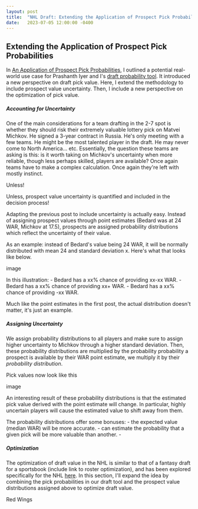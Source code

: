 ```yaml
---
layout: post
title:  "NHL Draft: Extending the Application of Prospect Pick Probabilities"
date:   2023-07-05 12:00:00 -0400
---
```

<head>
<!-- Google tag (gtag.js) -->
<script async src="https://www.googletagmanager.com/gtag/js?id=G-DGRHZS5DNM"></script>
<script>
  window.dataLayer = window.dataLayer || [];
  function gtag(){dataLayer.push(arguments);}
  gtag('js', new Date());

  gtag('config', 'G-DGRHZS5DNM');
</script>
</head>
<h2>Extending the Application of Prospect Pick Probabilities</h2>
<p>
In <a href="">An Application of Prospect Pick Probabilities</a>, I outlined a potential real-world use case for Prashanth Iyer and I's <a href="">draft probability tool</a>. It introduced a new perspective on draft pick value. Here, I extend the methodology to include prospect value uncertainty. Then, I include a new perspective on the optimization of pick value.
</p>
<p>
<h5>Accounting for Uncertainty</h5>
One of the main considerations for a team drafting in the 2-7 spot is whether they should risk their extremely valuable lottery pick on Matvei Michkov. He signed a 3-year contract in Russia. He's only meeting with a few teams. He might be the most talented player in the draft. He may never come to North America... etc. Essentially, the question these teams are asking is this: is it worth taking on Michkov's uncertainty when more reliable, though less perhaps skilled, players are available? Once again teams have to make a complex calculation. Once again they're left with mostly instinct.
</p>
<p>
Unless!
</p>
<p>
Unless, prospect value uncertainty is quantified and included in the decision process!
</p>
<p>
Adapting the previous post to include uncertainty is actually easy. Instead of assigning prospect values through point estimates (Bedard was at 24 WAR, Michkov at 17.5), prospects are assigned probability distributions which reflect the uncertainty of their value. 
</p>
<p>
As an example: instead of Bedard's value being 24 WAR, it will be normally distributed with mean 24 and standard deviation x. Here's what that looks like below.
</p>
image
<p>
In this illustration:
  - Bedard has a xx% chance of providing xx-xx WAR.
  - Bedard has a xx% chance of providing xx+ WAR.
  - Bedard has a xx% chance of providing -xx WAR.
</p>
<p>
Much like the point estimates in the first post, the actual distribution doesn't matter, it's just an example.
</p>
<p>
<h5>Assigning Uncertainty</h5>
We assign probability distributions to all players and make sure to assign higher uncertainty to Michkov through a higher standard deviation. Then, these probability distributions are multiplied by the probability  probability a prospect is available by their WAR point estimate, we multiply it by their <em>probability distribution</em>.
</p>
<p>
Pick values now look like this
</p>
image
<p>
An interesting result of these probability distributions is that the estimated pick value derived with the point estimate will change. In particular, highly uncertain players will cause the estimated value to shift away from them.
<p>
The probability distributions offer some bonuses:
  - the expected value (median WAR) will be more accurate.
  - can estimate the probability that a given pick will be more valuable than another.
  - 
</p>
<p>
<h5>Optimization</h5>
The optimization of draft value in the NHL is similar to that of a fantasy draft for a sportsbook (include link to roster optimization), and has been explored specifically for the NHL <a href="http://statsportsconsulting.com/main/wp-content/uploads/Nandakumar_PerfectDraft-1.pdf">here</a>. In this section, I'll expand the idea by combining the pick probabilities in our draft tool and the prospect value distributions assigned above to optimize draft value.
</p>
Red Wings
<p>
</p>
<p>
</p>
<p>
</p>
<p>
</p>
<p>
</p>
<p>
</p>
<p>
</p>